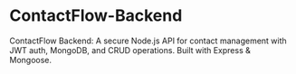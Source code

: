 # ContactFlow-Backend
ContactFlow Backend: A secure Node.js API for contact management with JWT auth, MongoDB, and CRUD operations. Built with Express &amp; Mongoose.
